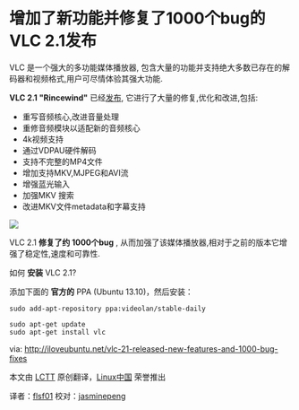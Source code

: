 增加了新功能并修复了1000个bug的VLC 2.1发布
====================================

VLC 是一个强大的多功能媒体播放器, 包含大量的功能并支持绝大多数已存在的解码器和视频格式,用户可尽情体验其强大功能.

**VLC 2.1 "Rincewind"** 已经[发布][1], 它进行了大量的修复,优化和改进,包括:


 - 重写音频核心,改进音量处理
 - 重修音频模块以适配新的音频核心
 - 4k视频支持
 - 通过VDPAU硬件解码
 - 支持不完整的MP4文件
 - 增加支持MKV,MJPEG和AVI流
 - 增强蓝光输入
 - 加强MKV 搜索
 - 改进MKV文件metadata和字幕支持


![](http://iloveubuntu.net/pictures_me/vlc%202.1%20stable%20saucy.png)


VLC 2.1  **修复了约 1000个bug** , 从而加强了该媒体播放器,相对于之前的版本它增强了稳定性,速度和可靠性.


如何 **安装** VLC 2.1?

添加下面的 **官方的** PPA (Ubuntu 13.10)，然后安装：

    sudo add-apt-repository ppa:videolan/stable-daily
    
    sudo apt-get update
    sudo apt-get install vlc


via: http://iloveubuntu.net/vlc-21-released-new-features-and-1000-bug-fixes

本文由 [LCTT][] 原创翻译，[Linux中国][] 荣誉推出

译者：[flsf01][] 校对：[jasminepeng][]

[LCTT]:https://github.com/LCTT/TranslateProject
[Linux中国]:http://linux.cn/portal.php
[flsf01]:http://linux.cn/space/flsf01
[jasminepeng]:http://linux.cn/space/jasminepeng

[1]:http://www.videolan.org/vlc/releases/2.1.0.html

